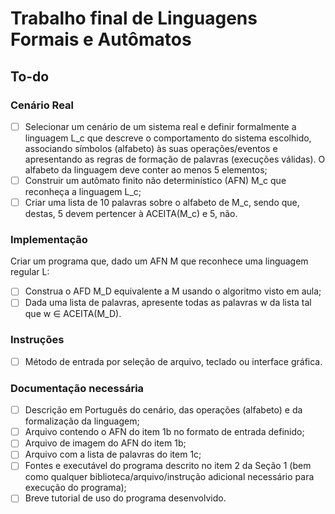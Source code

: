 # Trabalho final de Linguagens Formais e Autômatos

## To-do
### Cenário Real
- [ ] Selecionar um cenário de um sistema real e definir formalmente a linguagem L_c que descreve o comportamento do sistema escolhido, associando símbolos (alfabeto) às suas operações/eventos e apresentando as regras de formação de palavras (execuções válidas). O alfabeto da linguagem deve conter ao menos 5 elementos;
- [ ] Construir um autômato finito não determinístico (AFN) M_c que reconheça a linguagem L_c;
- [ ] Criar uma lista de 10 palavras sobre o alfabeto de M_c, sendo que, destas, 5 devem pertencer à ACEITA(M_c) e 5, não.
### Implementação
Criar um programa que, dado um AFN M que reconhece uma linguagem regular L:
- [ ] Construa o AFD M_D equivalente a M usando o algoritmo visto em aula;
- [ ] Dada uma lista de palavras, apresente todas as palavras w da lista tal que w ∈ ACEITA(M_D).
### Instruções
- [ ] Método de entrada por seleção de arquivo, teclado ou interface gráfica.
### Documentação necessária
- [ ] Descrição em Português do cenário, das operações (alfabeto) e da formalização da linguagem;
- [ ] Arquivo contendo o AFN do item 1b no formato de entrada definido;
- [ ] Arquivo de imagem do AFN do item 1b;
- [ ] Arquivo com a lista de palavras do item 1c;
- [ ] Fontes e executável do programa descrito no item 2 da Seção 1 (bem como qualquer biblioteca/arquivo/instrução adicional necessário para execução do programa);
- [ ] Breve tutorial de uso do programa desenvolvido.
